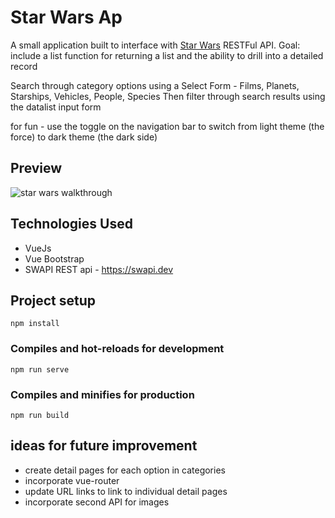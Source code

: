 # Star Wars Ap

A small application built to interface with [Star Wars](https://swapi.dev) RESTFul API.
Goal: include a list function for returning a list and the ability to drill into a detailed record

Search through category options using a Select Form - Films, Planets, Starships, Vehicles, People, Species
Then filter through search results using the datalist input form 

for fun - use the toggle on the navigation bar to switch from light theme (the force) to dark theme (the dark side)

## Preview 
![star wars walkthrough](star_wars.gif)

## Technologies Used

- VueJs
- Vue Bootstrap
- SWAPI REST api - https://swapi.dev

## Project setup

```
npm install
```

### Compiles and hot-reloads for development

```
npm run serve
```

### Compiles and minifies for production

```
npm run build
```

## ideas for future improvement 
- create detail pages for each option in categories
- incorporate vue-router
- update URL links to link to individual detail pages 
- incorporate second API for images 

